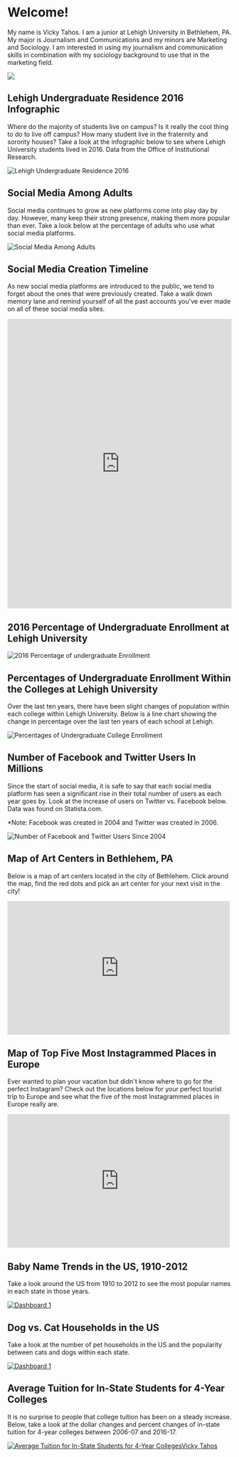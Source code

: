 # Welcome!

My name is Vicky Tahos. I am a junior at Lehigh University in Bethlehem, PA. My major is Journalism and Communications and my minors are Marketing and Sociology. I am interested in using my journalism and communication skills in combination with my sociology background to use that in the marketing field. 

![](https://github.com/VickyTahos/VickyTahos.github.io/blob/master/DSC_0352.jpg?raw=true)



## Lehigh Undergraduate Residence 2016 Infographic 

Where do the majority of students live on campus? Is it really the cool thing to do to live off campus? How many student live in the fraternity and sorority houses? Take a look at the infographic below to see where Lehigh University students lived in 2016. Data from the Office of Institutional Research.

![Lehigh Undergraduate Residence 2016](https://github.com/VickyTahos/VickyTahos.github.io/blob/master/Lehigh%20Undergrad%20Residence.png?raw=true)



## Social Media Among Adults

Social media continues to grow as new platforms come into play day by day. However, many keep their strong presence, making them more popular than ever. Take a look below at the percentage of adults who use what social media platforms.

![Social Media Among Adults](https://github.com/VickyTahos/VickyTahos.github.io/blob/master/Popular%20Social%20Media%20Platform.png?raw=true)


## Social Media Creation Timeline
As new social media platforms are introduced to the public, we tend to forget about the ones that were previously created. Take a walk down memory lane and remind yourself of all the past accounts you've ever made on all of these social media sites.

<iframe src='https://cdn.knightlab.com/libs/timeline3/latest/embed/index.html?source=1QKIMNjojfy2aBt8nVYx8NEillxwi4QY127DxLa_w2KE&font=Default&lang=en&initial_zoom=2&height=650' width='100%' height='650' webkitallowfullscreen mozallowfullscreen allowfullscreen frameborder='0'></iframe>



## 2016 Percentage of Undergraduate Enrollment at Lehigh University
![2016 Percentage of undergraduate Enrollment](https://github.com/VickyTahos/VickyTahos.github.io/blob/master/2016PercentofUndergraduateEnrollment.png?raw=true)



## Percentages of Undergraduate Enrollment Within the Colleges at Lehigh University 
Over the last ten years, there have been slight changes of population within each college within Lehigh University. Below is a line chart showing the change in percentage over the last ten years of each school at Lehigh.

![Percentages of Undergraduate College Enrollment](https://github.com/VickyTahos/VickyTahos.github.io/blob/master/PercentagesofUndergraduateEnrollmentinEachCollege.png?raw=true)



## Number of Facebook and Twitter Users In Millions
Since the start of social media, it is safe to say that each social media platform has seen a significant rise in their total number of users as each year goes by. Look at the increase of users on Twitter vs. Facebook below. Data was found on Statista.com.

*Note: Facebook was created in 2004 and Twitter was created in 2006. 

![Number of Facebook and Twitter Users Since 2004](https://github.com/VickyTahos/VickyTahos.github.io/blob/master/NumberofUsersforFacebookandTwitterInMillions.png?raw=true)



## Map of Art Centers in Bethlehem, PA
Below is a map of art centers located in the city of Bethlehem. Click around the map, find the red dots and pick an art center for your next visit in the city!

<iframe width="500" height="300" scrolling="no" frameborder="no" src="https://fusiontables.google.com/embedviz?q=select+col0+from+19huZNqmG6lRfCuqpbIdIiNjb0OyZysBvtayLllpj&amp;viz=MAP&amp;h=false&amp;lat=40.60602976206092&amp;lng=-75.36705671767578&amp;t=1&amp;z=14&amp;l=col0&amp;y=2&amp;tmplt=2&amp;hml=ONE_COL_LAT_LNG"></iframe>



## Map of Top Five Most Instagrammed Places in Europe
Ever wanted to plan your vacation but didn't know where to go for the perfect Instagram? Check out the locations below for your perfect tourist trip to Europe and see what the five of the most Instagrammed places in Europe really are.

<iframe width="500" height="300" scrolling="no" frameborder="no" src="https://fusiontables.google.com/embedviz?q=select+col0+from+161gsu8I-PkZuL3Hj3uQJ4TrWuKRw8Ww9_Z94aHol&amp;viz=MAP&amp;h=false&amp;lat=43.37304750921964&amp;lng=19.622827524999934&amp;t=1&amp;z=4&amp;l=col0&amp;y=2&amp;tmplt=2&amp;hml=ONE_COL_LAT_LNG"></iframe>



## Baby Name Trends in the US, 1910-2012
Take a look around the US from 1910 to 2012 to see the most popular names in each state in those years. 


<html>
<div class='tableauPlaceholder' id='viz1506355396275' style='position: relative'><noscript><a href='#'><img alt='Dashboard 1 ' src='https:&#47;&#47;public.tableau.com&#47;static&#47;images&#47;Ba&#47;BabyNameTrendsintheUS1910-2012_2&#47;Dashboard1&#47;1_rss.png' style='border: none' /></a></noscript><object class='tableauViz'  style='display:none;'><param name='host_url' value='https%3A%2F%2Fpublic.tableau.com%2F' /> <param name='embed_code_version' value='2' /> <param name='site_root' value='' /><param name='name' value='BabyNameTrendsintheUS1910-2012_2&#47;Dashboard1' /><param name='tabs' value='no' /><param name='toolbar' value='yes' /><param name='static_image' value='https:&#47;&#47;public.tableau.com&#47;static&#47;images&#47;Ba&#47;BabyNameTrendsintheUS1910-2012_2&#47;Dashboard1&#47;1.png' /> <param name='animate_transition' value='yes' /><param name='display_static_image' value='yes' /><param name='display_spinner' value='yes' /><param name='display_overlay' value='yes' /><param name='display_count' value='yes' /><param name='filter' value='publish=yes' /></object></div>                <script type='text/javascript'>                    var divElement = document.getElementById('viz1506355396275');                    var vizElement = divElement.getElementsByTagName('object')[0];                    vizElement.style.width='100%';vizElement.style.height=(divElement.offsetWidth*0.75)+'px';                    var scriptElement = document.createElement('script');                    scriptElement.src = 'https://public.tableau.com/javascripts/api/viz_v1.js';                    vizElement.parentNode.insertBefore(scriptElement, vizElement);                </script>
</html>



## Dog vs. Cat Households in the US
Take a look at the number of pet households in the US and the popularity between cats and dogs within each state. 


<html>
  <div class='tableauPlaceholder' id='viz1506527997519' style='position: relative'><noscript><a href='#'><img alt='Dashboard 1 ' src='https:&#47;&#47;public.tableau.com&#47;static&#47;images&#47;TH&#47;THWSQJDMN&#47;1_rss.png' style='border: none' /></a></noscript><object class='tableauViz'  style='display:none;'><param name='host_url' value='https%3A%2F%2Fpublic.tableau.com%2F' /> <param name='embed_code_version' value='2' /> <param name='path' value='shared&#47;THWSQJDMN' /> <param name='toolbar' value='yes' /><param name='static_image' value='https:&#47;&#47;public.tableau.com&#47;static&#47;images&#47;TH&#47;THWSQJDMN&#47;1.png' /> <param name='animate_transition' value='yes' /><param name='display_static_image' value='yes' /><param name='display_spinner' value='yes' /><param name='display_overlay' value='yes' /><param name='display_count' value='yes' /><param name='filter' value='publish=yes' /></object></div>                <script type='text/javascript'>                    var divElement = document.getElementById('viz1506527997519');                    var vizElement = divElement.getElementsByTagName('object')[0];                    vizElement.style.width='100%';vizElement.style.height=(divElement.offsetWidth*0.75)+'px';                    var scriptElement = document.createElement('script');                    scriptElement.src = 'https://public.tableau.com/javascripts/api/viz_v1.js';                    vizElement.parentNode.insertBefore(scriptElement, vizElement);                </script>
  </html>
  
  
  
## Average Tuition for In-State Students for 4-Year Colleges
It is no surprise to people that college tuition has been on a steady increase. Below, take a look at the dollar changes and percent changes of in-state tuition for 4-year colleges between 2006-07 and 2016-17.


<html>
  <div class='tableauPlaceholder' id='viz1507130570041' style='position: relative'><noscript><a href='#'><img alt='Average  Tuition for In-State Students for 4-Year CollegesVicky Tahos ' src='https:&#47;&#47;public.tableau.com&#47;static&#47;images&#47;Av&#47;AverageTuitionforIn-StateStudentsfor4-YearColleges&#47;Story1&#47;1_rss.png' style='border: none' /></a></noscript><object class='tableauViz'  style='display:none;'><param name='host_url' value='https%3A%2F%2Fpublic.tableau.com%2F' /> <param name='embed_code_version' value='2' /> <param name='site_root' value='' /><param name='name' value='AverageTuitionforIn-StateStudentsfor4-YearColleges&#47;Story1' /><param name='tabs' value='no' /><param name='toolbar' value='yes' /><param name='static_image' value='https:&#47;&#47;public.tableau.com&#47;static&#47;images&#47;Av&#47;AverageTuitionforIn-StateStudentsfor4-YearColleges&#47;Story1&#47;1.png' /> <param name='animate_transition' value='yes' /><param name='display_static_image' value='yes' /><param name='display_spinner' value='yes' /><param name='display_overlay' value='yes' /><param name='display_count' value='yes' /><param name='filter' value='publish=yes' /></object></div>                <script type='text/javascript'>                    var divElement = document.getElementById('viz1507130570041');                    var vizElement = divElement.getElementsByTagName('object')[0];                    vizElement.style.width='1016px';vizElement.style.height='1024px';                    var scriptElement = document.createElement('script');                    scriptElement.src = 'https://public.tableau.com/javascripts/api/viz_v1.js';                    vizElement.parentNode.insertBefore(scriptElement, vizElement);                </script>
  </html>
